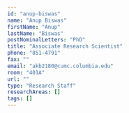 ```yaml
---
id: "anup-biswas"
name: "Anup Biswas"
firstName: "Anup"
lastName: "Biswas"
postNominalLetters: "PhD"
title: "Associate Research Scientist"
phone: "851-4791"
fax: ""
email: "akb2180@cumc.columbia.edu"
room: "401A"
url: ""
type: "Research Staff"
researchAreas: []
tags: []
---
```

